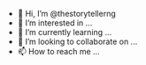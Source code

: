 - 👋 Hi, I’m @thestorytellerng
- 👀 I’m interested in ...
- 🌱 I’m currently learning ...
- 💞️ I’m looking to collaborate on ...
- 📫 How to reach me ...

<!---
thestorytellerng/thestorytellerng is a ✨ special ✨ repository because its `README.md` (this file) appears on your GitHub profile.
You can click the Preview link to take a look at your changes.
--->
